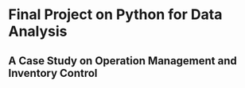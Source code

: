 # Final Project on Python for Data Analysis
## A Case Study on Operation Management and Inventory Control
